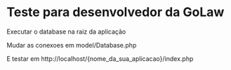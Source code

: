 Teste para desenvolvedor da GoLaw
==============================

Executar o database na raiz da aplicação

Mudar as conexoes em model/Database.php

E testar em http://localhost/{nome_da_sua_aplicacao}/index.php



